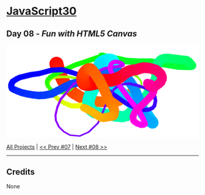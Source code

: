 # [JavaScript30](https://javascript30.com/)

## **Day 08** - *Fun with HTML5 Canvas*

<img src="static/img/day08.png" alt="Type Ahead" width="700">


[All Projects](https://github.com/10xOXR/JavaScript30/blob/master/README.md) | [<< Prev #07](https://github.com/10xOXR/JavaScript30/tree/master/day07) | [Next #08 >>]()

---

## Credits

None
